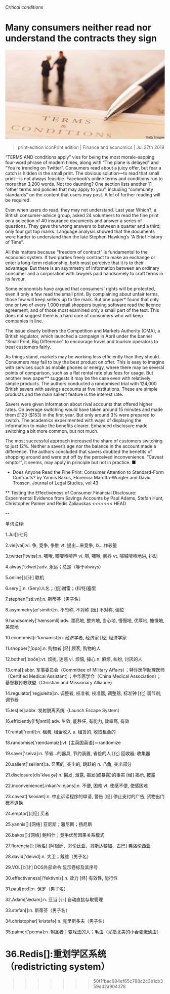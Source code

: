 ###### Critical conditions

# Many consumers neither read nor understand the contracts they sign 

![image](images/20190727_FNP504.jpg) 

> print-edition iconPrint edition | Finance and economics | Jul 27th 2019 

“TERMS AND conditions apply” vies for being the most morale-sapping four-word phrase of modern times, along with “The plane is delayed” and “You’re trending on Twitter”. Consumers read about a juicy offer, but fear a catch is hidden in the small print. The obvious solution—to read that small print—is not always feasible. Facebook’s online terms and conditions run to more than 3,200 words. Not too daunting? One section lists another 11 “other terms and policies that may apply to you”, including “community standards” on the content that users may post. A lot of further reading will be required. 

Even when users do read, they may not understand. Last year Which?, a British consumer-advice group, asked 24 volunteers to read the fine print on a selection of 40 insurance documents and answer a series of questions. They gave the wrong answers to between a quarter and a third; only four got top marks. Language analysis showed that the documents were harder to understand than the late Stephen Hawking’s “A Brief History of Time”. 

All this matters because “freedom of contract” is fundamental to the economic system. If two parties freely contract to make an exchange or enter a long-term relationship, both must perceive that it is to their advantage. But there is an asymmetry of information between an ordinary consumer and a corporation with lawyers paid handsomely to craft terms in its favour. 

Some economists have argued that consumers’ rights will be protected, even if only a few read the small print. By complaining about unfair terms, those few will keep sellers up to the mark. But one paper* found that only one or two of every 1,000 retail shoppers buying software read the licence agreement, and of those most examined only a small part of the text. This does not suggest there is a hard core of consumers who will keep companies in line. 

The issue clearly bothers the Competition and Markets Authority (CMA), a British regulator, which launched a campaign in April under the banner “Small Print, Big Difference” to encourage travel and tourism operators to treat customers fairly. 

As things stand, markets may be working less efficiently than they should. Consumers may fail to buy the best product on offer. This is easy to imagine with services such as mobile phones or energy, where there may be several points of comparison, such as a flat rental rate plus fees for usage. But another new paper** suggests it may be the case even with relatively simple products. The authors conducted a randomised trial with 124,000 British savers with savings accounts at five institutions. These are simple products and the main salient feature is the interest rate. 

Savers were given information about rival accounts that offered higher rates. On average switching would have taken around 15 minutes and made them £123 ($153) in the first year. But only around 3% were prepared to switch. The academics experimented with ways of displaying the information to make the benefits clearer. Enhanced disclosure made switching a bit more common, but not much. 

The most successful approach increased the share of customers switching to just 12%. Neither a saver’s age nor the balance in the account made a difference. The authors concluded that savers doubted the benefits of shopping around and were put off by the perceived inconvenience. “Caveat emptor”, it seems, may apply in principle but not in practice. ■ 

* Does Anyone Read the Fine Print: Consumer Attention to Standard-Form Contracts? by Yannis Bakos, Florencia Marotta-Wurgler and David Trossen, Journal of Legal Studies, vol 43 

** Testing the Effectiveness of Consumer Financial Disclosure: Experimental Evidence from Savings Accounts by Paul Adams, Stefan Hunt, Christopher Palmer and Redis Zaliauskas 
<<<<<<< HEAD

-- 

 单词注释:

1.Jul[]:七月 

2.vie[vai]:vi. 争, 竞争, 争胜 vt. 提出...来竞争, 以...作较量 

3.twitter['twitә]:n. 啁啾, 唧唧喳喳声 vi. 啭, 啁啾, 颤抖 vt. 嘁嘁喳喳地讲, 抖动 

4.alway['ɔ:lwei]:adv. 永远；总是（等于always） 

5.online[]:[计] 联机 

6.sery[]:n. (Sery)人名；(俄)谢雷；(科特)塞里 

7.stephen['sti:vn]:n. 斯蒂芬（男子名） 

8.asymmetry[æ'simitri]:n. 不匀称, 不对称 [医] 不对称, 偏位 

9.handsomely['hænsәmli]:adv. 漂亮地, 整齐地, 当心地, 慢慢地, 优厚地, 慷慨地, 美观地 

10.economist[i:'kɒnәmist]:n. 经济学者, 经济家 [经] 经济学家 

11.shopper['ʃɒpә]:n. 购物者 [经] 顾客, 购物的人 

12.bother['bɒðә]:vt. 烦扰, 迷惑 vi. 烦恼, 操心 n. 麻烦, 纠纷, 讨厌的人 

13.cma[]:abbr. 军事委员会（Committee of Military Affairs）；特许医学助理医师（Certified Medical Assistant）；中华医学会（China Medical Association）；基督教传教联盟（Christian and Missionary Alliance） 

14.regulator['regjuleitә]:n. 调整者, 校准者, 校准器, 调整器, 标准钟 [化] 调节剂; 调节器 

15.les[lei]:abbr. 发射脱离系统（Launch Escape System） 

16.efficiently[i'fiʃәntli]:adv. 生效, 能胜任, 有能力, 效率高, 有效 

17.rental['rentl]:n. 租费, 租金收入 a. 租赁的, 收取租金的 

18.randomise['rændəmaiz]:vt. [主英国英语]＝randomize 

19.saver['seivә]:n. 节省...的器具, 节约装置, 省俭的人 [化] 回收器; 收集器 

20.salient['seiliәnt]:a. 显著的, 突出的, 跳跃的 n. 凸角, 突出部分 

21.disclosure[dis'klәuʒә]:n. 揭发, 泄露, 揭发(或暴露)的事实 [经] 揭示, 披露 

22.inconvenience[.inkәn'vi:njәns]:n. 不便, 困难 vt. 使感不便, 使感困难 

23.caveat['keiviæt]:n. 中止诉讼程序的申请, 警告 [经] 停止支付的广告, 货物出门概不退换 

24.emptor[]:[经] 买者 

25.yannis[]:[网络] 亚尼斯；雅尼斯；扬尼斯 

26.bakos[]:[网络] 鲍科什；竞争优势因果关系模式 

27.florencia[]: [地名] [阿根廷、哥伦比亚、哥斯达黎加、古巴] 弗洛伦西亚 

28.david['deivid]:n. 大卫；戴维（男子名） 

29.VOL[]:[计] DOS外部命令:显示卷标及其序号 

30.effectiveness[i'fektivnis]:n. 效力 [经] 有效性, 能行性 

31.paul[pɔ:l]:n. 保罗（男子名） 

32.Adam['ædәm]:n. 亚当 [计] 自动直接存取管理 

33.stefan[]:n. 斯蒂芬（男子名） 

34.christopher['kristәfә]:n. 克里斯多夫（男子名） 

35.palmer['pɑ:mә]:n. 朝圣者；变戏法的人；毛虫（尤指北美的小舌麦蛾幼虫） 

36.Redis[]:重划学区系统（redistricting system） 
=======
>>>>>>> 50f1fbac684ef65c788c2c3b1cb359dd2a904378

